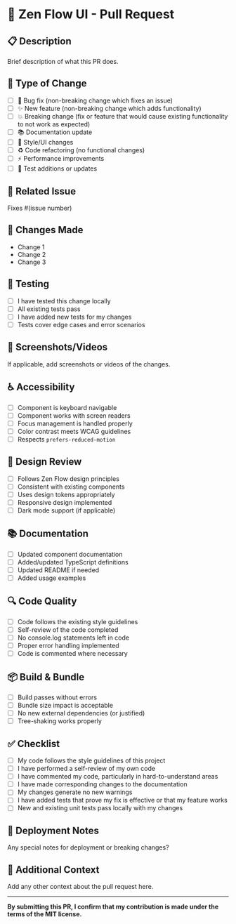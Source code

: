 # 🎋 Zen Flow UI - Pull Request

## 📋 Description
Brief description of what this PR does.

## 🔄 Type of Change
- [ ] 🐛 Bug fix (non-breaking change which fixes an issue)
- [ ] ✨ New feature (non-breaking change which adds functionality)
- [ ] 💥 Breaking change (fix or feature that would cause existing functionality to not work as expected)
- [ ] 📚 Documentation update
- [ ] 🎨 Style/UI changes
- [ ] ♻️ Code refactoring (no functional changes)
- [ ] ⚡ Performance improvements
- [ ] 🧪 Test additions or updates

## 🎯 Related Issue
Fixes #(issue number)

## 📝 Changes Made
- Change 1
- Change 2
- Change 3

## 🧪 Testing
- [ ] I have tested this change locally
- [ ] All existing tests pass
- [ ] I have added new tests for my changes
- [ ] Tests cover edge cases and error scenarios

## 📱 Screenshots/Videos
If applicable, add screenshots or videos of the changes.

## ♿ Accessibility
- [ ] Component is keyboard navigable
- [ ] Component works with screen readers
- [ ] Focus management is handled properly
- [ ] Color contrast meets WCAG guidelines
- [ ] Respects `prefers-reduced-motion`

## 🎨 Design Review
- [ ] Follows Zen Flow design principles
- [ ] Consistent with existing components
- [ ] Uses design tokens appropriately
- [ ] Responsive design implemented
- [ ] Dark mode support (if applicable)

## 📚 Documentation
- [ ] Updated component documentation
- [ ] Added/updated TypeScript definitions
- [ ] Updated README if needed
- [ ] Added usage examples

## 🔍 Code Quality
- [ ] Code follows the existing style guidelines
- [ ] Self-review of the code completed
- [ ] No console.log statements left in code
- [ ] Proper error handling implemented
- [ ] Code is commented where necessary

## 📦 Build & Bundle
- [ ] Build passes without errors
- [ ] Bundle size impact is acceptable
- [ ] No new external dependencies (or justified)
- [ ] Tree-shaking works properly

## ✅ Checklist
- [ ] My code follows the style guidelines of this project
- [ ] I have performed a self-review of my own code
- [ ] I have commented my code, particularly in hard-to-understand areas
- [ ] I have made corresponding changes to the documentation
- [ ] My changes generate no new warnings
- [ ] I have added tests that prove my fix is effective or that my feature works
- [ ] New and existing unit tests pass locally with my changes

## 🚀 Deployment Notes
Any special notes for deployment or breaking changes?

## 📖 Additional Context
Add any other context about the pull request here.

---

**By submitting this PR, I confirm that my contribution is made under the terms of the MIT license.**
